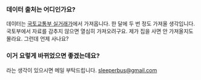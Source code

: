 ### 데이터 출처는 어디인가요?
데이터는 [국토교통부 실거래가](http://rt.molit.go.kr/)에서 가져옵니다. 한 달에 두 번 정도 가져올 생각입니다. 국토부에서 자료를 감추지 않으면 열심히 가져오려구요. 제가 집을 사면 안 가져올지도 몰라요. 그런데 언제 사나요?  

### 이거 요렇게 바뀌었으면 좋겠는데요?
라는 생각이 있으시면 메일 부탁드립니다. <sleeperbus@gmail.com>
